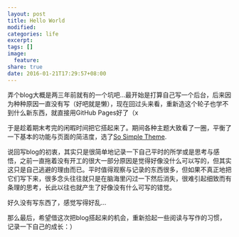 ```yaml
---
layout: post
title: Hello World
modified:
categories: life
excerpt:
tags: []
image:
  feature:
share: true
date: 2016-01-21T17:29:57+08:00
---
```


弄个blog大概是两三年前就有的一个坑吧…最开始是打算自己写一个后台，后来因为种种原因一直没有写（好吧就是懒），现在回过头来看，重新造这个轮子也学不到什么新东西，就直接用GitHub Pages好了（x

于是趁着期末考完的闲暇时间把它搭起来了。期间各种主题大致看了一圈，平衡了一下基本的功能与页面的简洁度，选了[So Simple Theme](https://github.com/mmistakes/so-simple-theme).

说回写blog的初衷，其实只是很简单地记录一下自己平时的所学或是思考与感悟，之前一直拖着没有开工的很大一部分原因是觉得好像没什么可以写的，但其实这只是自己逃避的理由而已。平时值得观察与记录的东西很多，但如果不真正地把它们写下来，很多念头往往就只是在脑海里闪过一下然后消失，很难引起细致而有条理的思考，长此以往也就产生了好像没有什么可写的错觉。

好久没有写东西了，感觉写得好乱…

那么最后，希望借这次把blog搭起来的机会，重新拾起一些阅读与写作的习惯，记录一下自己的成长：）
